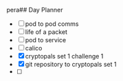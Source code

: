 pera## Day Planner
- [ ] pod to pod comms
- [ ] life of a packet
- [ ] pod to service 
- [ ] calico
- [x] cryptopals set 1 challenge 1 
- [x] git repository to cryptopals set 1
- [ ] 